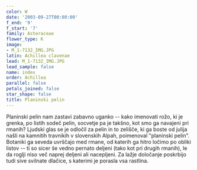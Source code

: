 ```yaml
---
color: W
date: '2003-09-27T00:00:00'
f_end: '9'
f_start: '7'
family: Asteraceae
flower_type: K
image:
- M_1-7132_IMG.JPG
latin: Achillea clavenae
lead: M_1-7132_IMG.JPG
lead_sample: false
name: index
order: Achillea
parallel: false
petals_joined: false
star_shape: false
title: Planinski pelin
---
```

Planinski pelin nam zastavi zabavno uganko -- kako imenovati rožo, ki je grenka, po listih sodeč pelin, socvetje pa je takšno, kot smo ga navajeni pri rmanih? Ljudski glas se je odločil za pelin in to zelišče, ki ga boste od julija našli na kamnitih travnikih v slovenskih Alpah, poimenoval \"planinski pelin\". Botaniki ga seveda uvrščajo med rmane, od katerih ga hitro ločimo po obliki listov -- ti so sicer še vedno pernato deljeni (tako kot pri drugih rmanih), le da roglji niso več naprej deljeni ali nacepljeni. Za lažje določanje poskrbijo tudi sive svilnate dlačice, s katerimi je porasla vsa rastlina.
